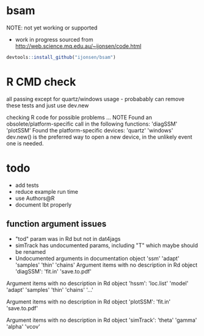 # bsam


NOTE: not yet working or supported

- work in progress sourced from http://web.science.mq.edu.au/~ijonsen/code.html

```R
devtools::install_github("ijonsen/bsam")
```

# R CMD check

all passing except for quartz/windows usage - probabably can remove these tests and just use dev.new

checking R code for possible problems ... NOTE
Found an obsolete/platform-specific call in the following functions:
  'diagSSM' 'plotSSM'
Found the platform-specific devices:
  'quartz' 'windows'
dev.new() is the preferred way to open a new device, in the unlikely
event one is needed.


# todo
- add tests
- reduce example run time
- use Authors@R
- document lbt properly

## function argument issues

- "tod" param was in Rd but not in dat4jags
- simTrack has undocumented params, including "T" which maybe should be renamed
- Undocumented arguments in documentation object 'ssm'
  'adapt' 'samples' 'thin' 'chains'
  Argument items with no description in Rd object 'diagSSM':
  'fit.in' 'save.to.pdf'

Argument items with no description in Rd object 'hssm':
  'loc.list' 'model' 'adapt' 'samples' 'thin' 'chains' '...'

Argument items with no description in Rd object 'plotSSM':
  'fit.in' 'save.to.pdf'

Argument items with no description in Rd object 'simTrack':
  'theta' 'gamma' 'alpha' 'vcov'
  



